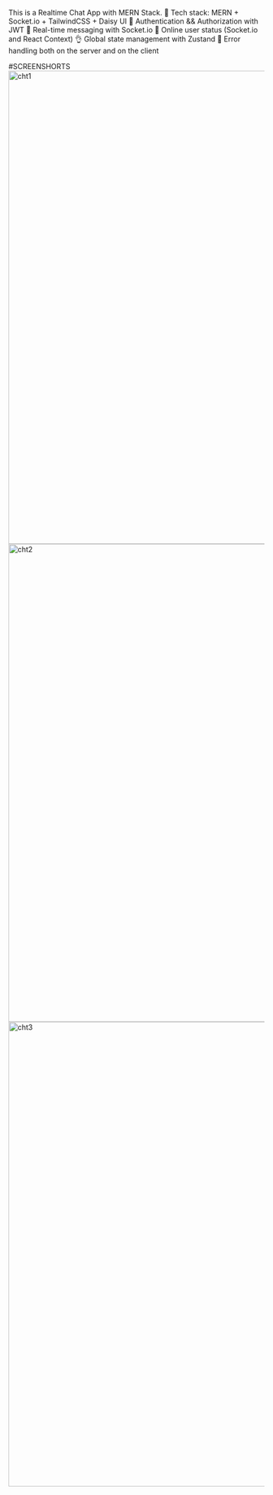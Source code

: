 This is a Realtime Chat App with MERN Stack.
🌟 Tech stack: MERN + Socket.io + TailwindCSS + Daisy UI
🎃 Authentication && Authorization with JWT
👾 Real-time messaging with Socket.io
🚀 Online user status (Socket.io and React Context)
👌  Global state management with Zustand
🐞 Error handling both on the server and on the client

#SCREENSHORTS
<img width="931" alt="cht1" src="https://github.com/ankita-2021/mern-chat-app24/assets/80532826/3b2e37a7-152c-4323-b05f-4200e123b821">
<img width="940" alt="cht2" src="https://github.com/ankita-2021/mern-chat-app24/assets/80532826/11784677-914d-469e-ab97-f62af4061dc7">
<img width="914" alt="cht3" src="https://github.com/ankita-2021/mern-chat-app24/assets/80532826/cc2cb0a6-dde3-41f5-9be1-0fd16c38f40e">

